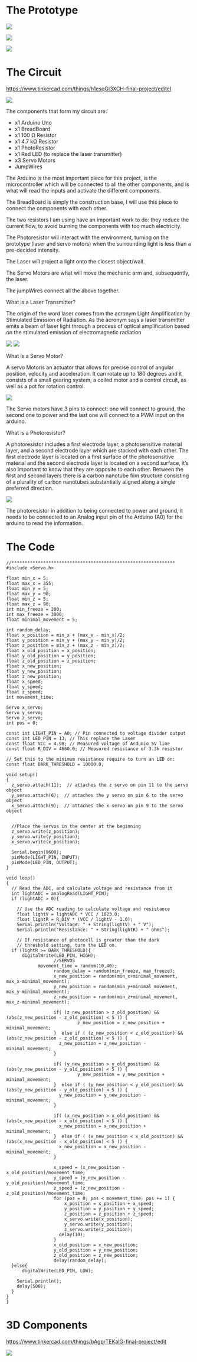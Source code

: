 
<h1>The Prototype</h1>

![](https://paper-attachments.dropbox.com/s_F8F1AC22731BD4F2B939A7FBCCF7EA0E0B980977A3D58F674B5B9E09ADFCD575_1591629659546_image.png)

![](https://paper-attachments.dropbox.com/s_F8F1AC22731BD4F2B939A7FBCCF7EA0E0B980977A3D58F674B5B9E09ADFCD575_1591629612971_image.png)

![](https://paper-attachments.dropbox.com/s_F8F1AC22731BD4F2B939A7FBCCF7EA0E0B980977A3D58F674B5B9E09ADFCD575_1591629877367_image.png)


<h1>The Circuit</h1>

https://www.tinkercad.com/things/h1esqGi3XCH-final-project/editel

![](https://paper-attachments.dropbox.com/s_F8F1AC22731BD4F2B939A7FBCCF7EA0E0B980977A3D58F674B5B9E09ADFCD575_1591624458797_image.png)

The components that form my circuit are:

- x1 Arduino Uno 
- x1 BreadBoard
- x1 100 Ω Resistor
- x1 4.7 kΩ Resistor
- x1 PhotoResistor
- x1 Red LED (to replace the laser transmitter)
- x3 Servo Motors
- JumpWires

The Arduino is the most important piece for this project, is the microcontroller which will be connected to all the other components, and is what will read the inputs and activate the different components.

The BreadBoard is simply the construction base, I will use this piece to connect the components with each other.

The two resistors I am using have an important work to do: they reduce the current flow, to avoid burning the components with too much electricity.

The Photoresistor will interact with the environment, turning on the prototype (laser and servo motors) when the surrounding light is less than a pre-decided intensity.

The Laser will project a light onto the closest object/wall.

 The Servo Motors are what will move the mechanic arm and, subsequently, the laser.
 
 The jumpWires connect all the above together.
 

What is a Laser Transmitter?

The origin of the word laser comes from the acronym Light Amplification by Stimulated Emission of Radiation.
As the acronym says a laser transmitter emits a beam of laser light through a process of optical amplification based on the stimulated emission of electromagnetic radiation


![](https://paper-attachments.dropbox.com/s_F8F1AC22731BD4F2B939A7FBCCF7EA0E0B980977A3D58F674B5B9E09ADFCD575_1591622038307_Laser+1.png)
![](https://paper-attachments.dropbox.com/s_F8F1AC22731BD4F2B939A7FBCCF7EA0E0B980977A3D58F674B5B9E09ADFCD575_1591622038186_laser+2.png)




What is a Servo Motor?

A servo Motoris an actuator that allows for precise control of angular position, velocity and acceleration.
It can rotate up to 180 degrees and it consists of a small gearing system, a coiled motor and a control circuit, as well as a pot for rotation control.


![](https://paper-attachments.dropbox.com/s_F8F1AC22731BD4F2B939A7FBCCF7EA0E0B980977A3D58F674B5B9E09ADFCD575_1591622375839_servo+motor+2.jpg)


The Servo motors have 3 pins to connect: one will connect to ground, the second one to power and the last one will connect to a PWM input on the arduino.

What is a Photoresistor?

A photoresistor includes a first electrode layer, a photosensitive material layer, and a second electrode layer which are stacked with each other. The first electrode layer is located on a first surface of the photosensitive material and the second electrode layer is located on a second surface, it’s also important to know that they are opposite to each other. Between the first and second layers there is a carbon nanotube film structure consisting of a plurality of carbon nanotubes substantially aligned along a single preferred direction.

![](https://paper-attachments.dropbox.com/s_F8F1AC22731BD4F2B939A7FBCCF7EA0E0B980977A3D58F674B5B9E09ADFCD575_1591622544021_photoresistor+1.png)


The photoresistor in addition to being connected to power and ground, it needs to be connected to an Analog input pin of the Arduino (A0) for the arduino to read the information.


<h1>The Code</h1>


    //**************************************************************
    #include <Servo.h>
    
    float min_x = 5;
    float max_x = 355;
    float min_y = 5;
    float max_y = 90;
    float min_z = 5;
    float max_z = 90;
    int min_freeze = 200;
    int max_freeze = 3000;
    float minimal_movement = 5;
    
    int random_delay;
    float x_position = min_x + (max_x - min_x)/2;
    float y_position = min_y + (max_y - min_y)/2;
    float z_position = min_z + (max_z - min_z)/2;
    float x_old_position = x_position;
    float y_old_position = y_position;
    float z_old_position = z_position;
    float x_new_position;
    float y_new_position;
    float z_new_position;
    float x_speed;
    float y_speed;
    float z_speed;
    int movement_time;
    
    Servo x_servo;  
    Servo y_servo;
    Servo z_servo;
    int pos = 0;
    
    const int LIGHT_PIN = A0; // Pin connected to voltage divider output
    const int LED_PIN = 13; // This replace the Laser
    const float VCC = 4.98; // Measured voltage of Ardunio 5V line
    const float R_DIV = 4660.0; // Measured resistance of 3.3k resistor
    
    // Set this to the minimum resistance require to turn an LED on:
    const float DARK_THRESHOLD = 10000.0;
    
    void setup() 
    {
      z_servo.attach(11);  // attaches the z servo on pin 11 to the servo object
      y_servo.attach(6);  // attaches the y servo on pin 6 to the servo object
      x_servo.attach(9);  // attaches the x servo on pin 9 to the servo object
      
      
      //Place the servos in the center at the beginning 
      z_servo.write(z_position);
      y_servo.write(y_position); 
      x_servo.write(x_position);
      
      Serial.begin(9600);
      pinMode(LIGHT_PIN, INPUT);
      pinMode(LED_PIN, OUTPUT);
    }
    
    void loop() 
    {
      // Read the ADC, and calculate voltage and resistance from it
      int lightADC = analogRead(LIGHT_PIN);
      if (lightADC > 0){
       
        // Use the ADC reading to calculate voltage and resistance
        float lightV = lightADC * VCC / 1023.0;
        float lightR = R_DIV * (VCC / lightV - 1.0);
        Serial.println("Voltage: " + String(lightV) + " V");
        Serial.println("Resistance: " + String(lightR) + " ohms");
    
        // If resistance of photocell is greater than the dark
        // threshold setting, turn the LED on.
      if (lightR >= DARK_THRESHOLD){
          digitalWrite(LED_PIN, HIGH);
                      //SERVOS
                movement_time = random(10,40);
                      random_delay = random(min_freeze, max_freeze);
                      x_new_position = random(min_x+minimal_movement, max_x-minimal_movement);
                      y_new_position = random(min_y+minimal_movement, max_y-minimal_movement);
                      z_new_position = random(min_z+minimal_movement, max_z-minimal_movement);
      
                      if( (z_new_position > z_old_position) && (abs(z_new_position - z_old_position) < 5 )) {
                               z_new_position = z_new_position + minimal_movement;
                      }  else if ( (z_new_position < z_old_position) && (abs(z_new_position - z_old_position) < 5 )) {
                        z_new_position = z_new_position - minimal_movement;
                      }
      
                      if( (y_new_position > y_old_position) && (abs(y_new_position - y_old_position) < 5 )) {
                               y_new_position = y_new_position + minimal_movement;
                      }  else if ( (y_new_position < y_old_position) && (abs(y_new_position - y_old_position) < 5 )) {
                        y_new_position = y_new_position - minimal_movement;
                      }
      
                      if( (x_new_position > x_old_position) && (abs(x_new_position - x_old_position) < 5 )) {
                        x_new_position = x_new_position + minimal_movement;
                      }  else if ( (x_new_position < x_old_position) && (abs(x_new_position - x_old_position) < 5 )) {
                        x_new_position = x_new_position - minimal_movement;
                      }
      
                      x_speed = (x_new_position - x_old_position)/movement_time;
                      y_speed = (y_new_position - y_old_position)/movement_time; 
                      z_speed = (z_new_position - z_old_position)/movement_time;
                      for (pos = 0; pos < movement_time; pos += 1) { 
                          x_position = x_position + x_speed;
                          y_position = y_position + y_speed;
                          z_position = z_position + z_speed;
                          x_servo.write(x_position);  
                          y_servo.write(y_position);  
                          z_servo.write(z_position);
                        delay(10); 
                      }
                      x_old_position = x_new_position;
                      y_old_position = y_new_position;
                      z_old_position = z_new_position;
                      delay(random_delay);
      }else{
          digitalWrite(LED_PIN, LOW);
    
        Serial.println();
        delay(500);
      }
    }
    }



<h1>3D Components</h1>

https://www.tinkercad.com/things/bAgprTEKalG-final-project/edit

![](https://paper-attachments.dropbox.com/s_F8F1AC22731BD4F2B939A7FBCCF7EA0E0B980977A3D58F674B5B9E09ADFCD575_1591626062134_image.png)

